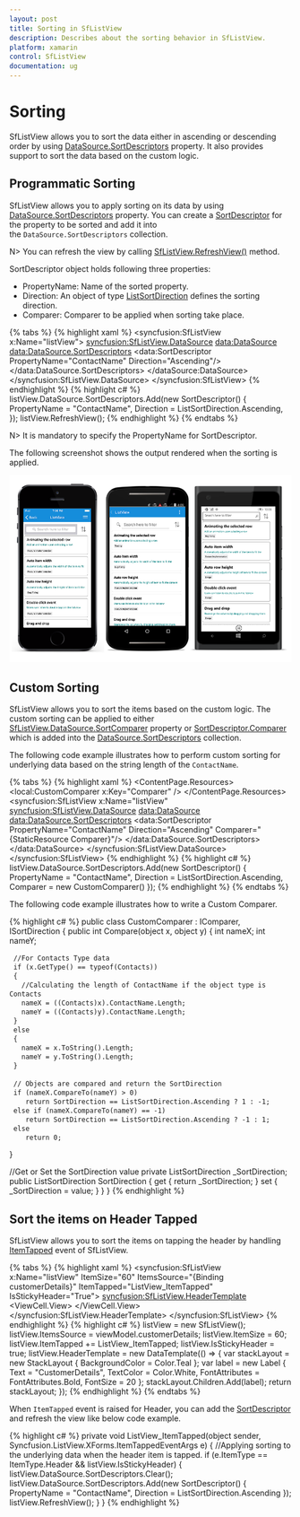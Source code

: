 ```yaml
---
layout: post
title: Sorting in SfListView
description: Describes about the sorting behavior in SfListView.
platform: xamarin
control: SfListView
documentation: ug
---
```


# Sorting 

SfListView allows you to sort the data either in ascending or descending order by using [DataSource.SortDescriptors](https://help.syncfusion.com/cr/cref_files/xamarin/datasource/Syncfusion.DataSource.Portable~Syncfusion.DataSource.DataSource~SortDescriptors.html) property. It also provides support to sort the data based on the custom logic.


## Programmatic Sorting

SfListView allows you to apply sorting on its data by using [DataSource.SortDescriptors](https://help.syncfusion.com/cr/cref_files/xamarin/datasource/Syncfusion.DataSource.Portable~Syncfusion.DataSource.DataSource~SortDescriptors.html) property. You can create a [SortDescriptor](https://help.syncfusion.com/cr/cref_files/xamarin/datasource/Syncfusion.DataSource.Portable~Syncfusion.DataSource.SortDescriptor.html) for the property to be sorted and add it into the `DataSource.SortDescriptors` collection.

N> You can refresh the view by calling [SfListView.RefreshView()](https://help.syncfusion.com/cr/cref_files/xamarin/sflistview/Syncfusion.SfListView.XForms~Syncfusion.ListView.XForms.SfListView~RefreshView.html) method.

SortDescriptor object holds following three properties:

* PropertyName: Name of the sorted property.
* Direction: An object of type [ListSortDirection](https://help.syncfusion.com/cr/cref_files/xamarin/datasource/Syncfusion.DataSource.Portable~Syncfusion.DataSource.ListSortDirection.html) defines the sorting direction.
* Comparer: Comparer to be applied when sorting take place.
 
{% tabs %}
{% highlight xaml %}
<syncfusion:SfListView x:Name="listView">
  <syncfusion:SfListView.DataSource>
    <data:DataSource>
      <data:DataSource.SortDescriptors>
        <data:SortDescriptor PropertyName="ContactName" Direction="Ascending"/>
      </data:DataSource.SortDescriptors>
    </dataSource:DataSource>
  </syncfusion:SfListView.DataSource>
</syncfusion:SfListView>
{% endhighlight %}
{% highlight c# %}
listView.DataSource.SortDescriptors.Add(new SortDescriptor()
{
  PropertyName = "ContactName",
  Direction = ListSortDirection.Ascending,
}); 
listView.RefreshView();
{% endhighlight %}
{% endtabs %}

N> It is mandatory to specify the PropertyName for SortDescriptor.

The following screenshot shows the output rendered when the sorting is applied.

![](SfListView_images/SfListView-Sorting.png)

## Custom Sorting

SfListView allows you to sort the items based on the custom logic. The custom sorting can be applied to either [SfListView.DataSource.SortComparer](https://help.syncfusion.com/cr/cref_files/xamarin/datasource/Syncfusion.DataSource.Portable~Syncfusion.DataSource.DataSource~SortComparer.html) property or [SortDescriptor.Comparer](https://help.syncfusion.com/cr/cref_files/xamarin/datasource/Syncfusion.DataSource.Portable~Syncfusion.DataSource.SortDescriptor~Comparer.html) which is added into the [DataSource.SortDescriptors](https://help.syncfusion.com/cr/cref_files/xamarin/datasource/Syncfusion.DataSource.Portable~Syncfusion.DataSource.DataSource~SortDescriptors.html) collection.

The following code example illustrates how to perform custom sorting for underlying data based on the string length of the `ContactName`.

{% tabs %}
{% highlight xaml %}
<ContentPage>
  <ContentPage.Resources>
    <ResourceDictionary>
      <local:CustomComparer x:Key="Comparer" />
    </ResourceDictionary>
  </ContentPage.Resources>
  <syncfusion:SfListView x:Name="listView"
    <syncfusion:SfListView.DataSource>
      <data:DataSource>
        <data:DataSource.SortDescriptors>
          <data:SortDescriptor PropertyName="ContactName" Direction="Ascending" 
                               Comparer="{StaticResource Comparer}"/>
        </data:DataSource.SortDescriptors>
      </data:DataSource>
    </syncfusion:SfListView.DataSource>
  </syncfusion:SfListView>
</ContentPage>
{% endhighlight %}
{% highlight c# %}
listView.DataSource.SortDescriptors.Add(new SortDescriptor()
{
  PropertyName = "ContactName",
  Direction = ListSortDirection.Ascending,
  Comparer = new CustomComparer()
});
{% endhighlight %}
{% endtabs %}

The following code example illustrates how to write a Custom Comparer.

{% highlight c# %}
public class CustomComparer : IComparer<object>, ISortDirection
{
  public int Compare(object x, object y)
  {
     int nameX;
     int nameY;

     //For Contacts Type data
     if (x.GetType() == typeof(Contacts))
     {
       //Calculating the length of ContactName if the object type is Contacts
       nameX = ((Contacts)x).ContactName.Length;
       nameY = ((Contacts)y).ContactName.Length;
     }
     else
     {
       nameX = x.ToString().Length;
       nameY = y.ToString().Length;
     }

     // Objects are compared and return the SortDirection
     if (nameX.CompareTo(nameY) > 0)
        return SortDirection == ListSortDirection.Ascending ? 1 : -1;
     else if (nameX.CompareTo(nameY) == -1)
        return SortDirection == ListSortDirection.Ascending ? -1 : 1;
     else
        return 0;
   }

   //Get or Set the SortDirection value
   private ListSortDirection _SortDirection;
   public ListSortDirection SortDirection
   {
     get { return _SortDirection; }
     set { _SortDirection = value; }
   }
}
{% endhighlight %}

## Sort the items on Header Tapped

SfListView allows you to sort the items on tapping the header by handling [ItemTapped](https://help.syncfusion.com/cr/cref_files/xamarin/sflistview/Syncfusion.SfListView.XForms~Syncfusion.ListView.XForms.SfListView~ItemTapped_EV.html) event of SfListView.

{% tabs %}
{% highlight xaml %}
<syncfusion:SfListView x:Name="listView" ItemSize="60"
                       ItemsSource="{Binding customerDetails}" 
                       ItemTapped="ListView_ItemTapped" 
                       IsStickyHeader="True">
  <syncfusion:SfListView.HeaderTemplate>
    <DataTemplate>
      <ViewCell>
        <ViewCell.View>
          <StackLayout BackgroundColor="Teal">
            <Label TextColor="White" FontSize="20" FontAttributes="Bold" Text="CustomerDetails" />
          </StackLayout>
        </ViewCell.View>
      </ViewCell>
    </DataTemplate>
  </syncfusion:SfListView.HeaderTemplate>
</syncfusion:SfListView>
{% endhighlight %}
{% highlight c# %}
listView = new SfListView();
listView.ItemsSource = viewModel.customerDetails;
listView.ItemSize = 60;
listView.ItemTapped += ListView_ItemTapped;
listView.IsStickyHeader = true;
listView.HeaderTemplate = new DataTemplate(() => 
{
  var stackLayout = new StackLayout { BackgroundColor = Color.Teal };
  var label = new Label { Text = "CustomerDetails", TextColor = Color.White, 
                          FontAttributes = FontAttributes.Bold, FontSize = 20 };
  stackLayout.Children.Add(label);
  return stackLayout;
});
{% endhighlight %}
{% endtabs %}

When `ItemTapped` event is raised for Header, you can add the [SortDescriptor](https://help.syncfusion.com/cr/cref_files/xamarin/datasource/Syncfusion.DataSource.Portable~Syncfusion.DataSource.SortDescriptor.html) and refresh the view like below code example.

{% highlight c# %}
private void ListView_ItemTapped(object sender, Syncfusion.ListView.XForms.ItemTappedEventArgs e)
{
  //Applying sorting to the underlying data when the header item is tapped.
  if (e.ItemType == ItemType.Header && listView.IsStickyHeader)
  {
    listView.DataSource.SortDescriptors.Clear();
    listView.DataSource.SortDescriptors.Add(new SortDescriptor()
    {
      PropertyName = "ContactName",
      Direction = ListSortDirection.Ascending
    });
    listView.RefreshView();
  }
}
{% endhighlight %}